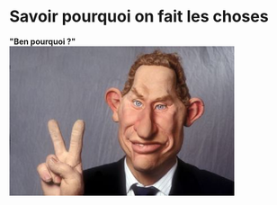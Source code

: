 # Savoir pourquoi on fait les choses

**"Ben pourquoi ?"**
    ![ben pourquoi ?](savoir_pourquoi.jpg)
